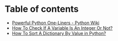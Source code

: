 # Table of contents

* [Powerful Python One-Liners - Python Wiki](README.md)
* [How To Check If A Variable Is An Integer Or Not?](untitled.md)
* [How To Sort A Dictionary By Value in Python?](untitled-1.md)

